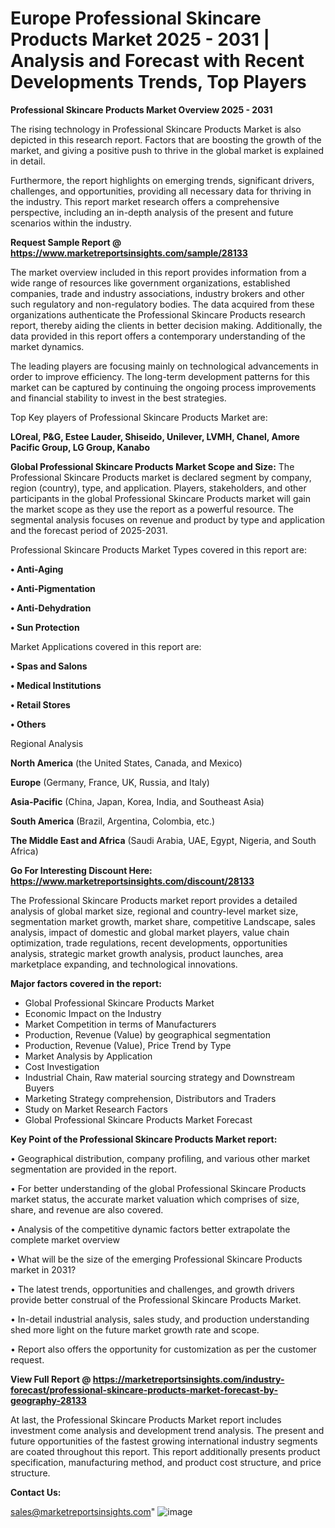 # Europe Professional Skincare Products Market 2025 - 2031 | Analysis and Forecast with Recent Developments Trends, Top Players

<Strong> Professional Skincare Products Market Overview 2025 - 2031</strong>

The rising technology in Professional Skincare Products Market is also depicted in this research report. Factors that are boosting the growth of the market, and giving a positive push to thrive in the global market is explained in detail.

Furthermore, the report highlights on emerging trends, significant drivers, challenges, and opportunities, providing all necessary data for thriving in the industry. This report market research offers a comprehensive perspective, including an in-depth analysis of the present and future scenarios within the industry.

<strong>Request Sample Report @ <a href=https://www.marketreportsinsights.com/sample/28133>https://www.marketreportsinsights.com/sample/28133</a></strong>

The market overview included in this report provides information from a wide range of resources like government organizations, established companies, trade and industry associations, industry brokers and other such regulatory and non-regulatory bodies. The data acquired from these organizations authenticate the Professional Skincare Products research report, thereby aiding the clients in better decision making. Additionally, the data provided in this report offers a contemporary understanding of the market dynamics.

The leading players are focusing mainly on technological advancements in order to improve efficiency. The long-term development patterns for this market can be captured by continuing the ongoing process improvements and financial stability to invest in the best strategies.

Top Key players of Professional Skincare Products Market are:

<strong>LOreal, P&G, Estee Lauder, Shiseido, Unilever, LVMH, Chanel, Amore Pacific Group, LG Group, Kanabo</strong>

<strong><b>Global Professional Skincare Products Market Scope and Size:</b></strong>
The Professional Skincare Products market is declared segment by company, region (country), type, and application. Players, stakeholders, and other participants in the global Professional Skincare Products market will gain the market scope as they use the report as a powerful resource. The segmental analysis focuses on revenue and product by type and application and the forecast period of 2025-2031.

Professional Skincare Products Market Types covered in this report are:

<strong>• Anti-Aging

• Anti-Pigmentation

• Anti-Dehydration

• Sun Protection</strong>

Market Applications covered in this report are:

<strong>• Spas and Salons

• Medical Institutions

• Retail Stores

• Others</strong> 

Regional Analysis

<strong>North America</strong> (the United States, Canada, and Mexico)

<strong>Europe</strong> (Germany, France, UK, Russia, and Italy)

<strong>Asia-Pacific</strong> (China, Japan, Korea, India, and Southeast Asia)

<strong>South America</strong> (Brazil, Argentina, Colombia, etc.)

<strong>The Middle East and Africa</strong> (Saudi Arabia, UAE, Egypt, Nigeria, and South Africa)

<strong>Go For Interesting Discount Here: <a href=https://www.marketreportsinsights.com/discount/28133>https://www.marketreportsinsights.com/discount/28133</a></strong>

The Professional Skincare Products market report provides a detailed analysis of global market size, regional and country-level market size, segmentation market growth, market share, competitive Landscape, sales analysis, impact of domestic and global market players, value chain optimization, trade regulations, recent developments, opportunities analysis, strategic market growth analysis, product launches, area marketplace expanding, and technological innovations.

<strong><b>Major factors covered in the report:</b></strong>
<ul>
  <li>Global Professional Skincare Products Market </li>
  <li>Economic Impact on the Industry</li>
  <li>Market Competition in terms of Manufacturers</li>
  <li>Production, Revenue (Value) by geographical segmentation</li>
  <li>Production, Revenue (Value), Price Trend by Type</li>
  <li>Market Analysis by Application</li>
  <li>Cost Investigation</li>
  <li>Industrial Chain, Raw material sourcing strategy and Downstream Buyers</li>
  <li>Marketing Strategy comprehension, Distributors and Traders</li>
  <li>Study on Market Research Factors</li>
  <li>Global Professional Skincare Products Market Forecast</li>
</ul>

<strong><b>Key Point of the Professional Skincare Products Market report:</b></strong>

• Geographical distribution, company profiling, and various other market segmentation are provided in the report.

• For better understanding of the global Professional Skincare Products market status, the accurate market valuation which comprises of size, share, and revenue are also covered.

• Analysis of the competitive dynamic factors better extrapolate the complete market overview

• What will be the size of the emerging Professional Skincare Products market in 2031?

• The latest trends, opportunities and challenges, and growth drivers provide better construal of the Professional Skincare Products Market.

• In-detail industrial analysis, sales study, and production understanding shed more light on the future market growth rate and scope.

• Report also offers the opportunity for customization as per the customer request.

<strong><b>View Full Report @ <a href=https://marketreportsinsights.com/industry-forecast/professional-skincare-products-market-forecast-by-geography-28133>https://marketreportsinsights.com/industry-forecast/professional-skincare-products-market-forecast-by-geography-28133</a></b></strong>


At last, the Professional Skincare Products Market report includes investment come analysis and development trend analysis. The present and future opportunities of the fastest growing international industry segments are coated throughout this report. This report additionally presents product specification, manufacturing method, and product cost structure, and price structure.

<strong>Contact Us:</strong>

sales@marketreportsinsights.com"
![image](https://github.com/user-attachments/assets/6785851a-20b0-4403-97cd-ad99301ab7e4)
